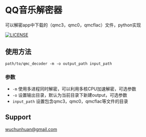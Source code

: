 # QQ音乐解密器
可以解密app中下载的（qmc3，qmc0，qmcflac）文件，python实现

[![LICENSE](https://img.shields.io/badge/license-MIT-red.svg?style=flat-square)](./LICENSE)

## 使用方法
```
path/to/qmc_decoder -m -o output_path input_path
```
### 参数
- `-m` 使用多进程同时解密，可以利用多核CPU加速解密，可选参数
- `-o` 设置输出目录，默认为当前目录下新建output，可选参数
- `input_path` 设置包含qmc3，qmc0，qmcflac等文件的目录

## Support
wuchunhuan@gmail.com